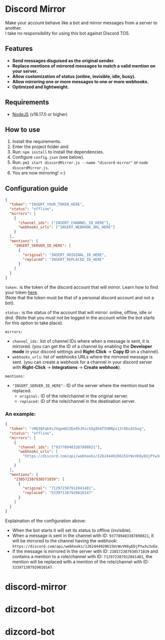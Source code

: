 # Discord Mirror

Make your account behave like a bot and mirror messages from a server to another.\
I take no responsibility for using this bot against Discord TOS.

## Features

- **Send messages disguised as the original sender.**
- **Replace mentions of mirrored messages to match a valid mention on your server.**
- **Allow customization of status (online, invisible, idle, busy).**
- **Allow mirroring one or more messages to one or more webhooks.**
- **Optimized and lightweight.**


## Requirements

- [NodeJS](https://nodejs.org/en/download/) (v16.17.0 or higher)

## How to use

1. Install the requirements.
2. Enter the project folder and:
3. Run: `npm install` to install the dependencies.
4. Configure `config.json` (see below).
5. Run: `pm2 start discordMirror.js --name "discord-mirror"` or `node discordMirror.js`.
6. You are now mirroring! >:)

## Configuration guide

```json
{
  "token": "INSERT_YOUR_TOKEN_HERE",
  "status": "offline",
  "mirrors": [
    {
      "channel_ids": ["INSERT_CHANNEL_ID_HERE"],
      "webhooks_urls": ["INSERT_WEBHOOK_URL_HERE"]
    }
  ],
  "mentions": {
    "INSERT_SERVER_ID_HERE": [
      {
        "original": "INSERT_ORIGINAL_ID_HERE",
        "replaced": "INSERT_REPLACED_ID_HERE"
      }
    ]
  }
}
```

`token:` is the token of the discord account that will mirror. Learn how to find your token [here](https://www.androidauthority.com/get-discord-token-3149920/).\
(Note that the token must be that of a personal discord account and not a bot).

`status:` is the status of the account that will mirror: online, offline, idle or dnd. (Note that you must not be logged in the account while the bot starts for this option to take place).

`mirrors:`

- `channel_ids:` list of channel IDs where when a message is sent, it is mirrored. (you can get the ID of a channel by enabling the **Developer mode** in your discord settings and **Right-Click** -> **Copy ID** on a channel).
- `webhooks_urls`: list of webhooks URLs where the mirrored message is sent. (you can create a webhook for a channel in your discord server with **Right-Click** -> **Integrations** -> **Create webhook**).

`mentions:`

- `"INSERT_SERVER_ID_HERE":` ID of the server where the mention must be replaced.
  - `original:` ID of the role/channel in the original server.
  - `replaced:` ID of the role/channel in the destination server.

### An example:

```json
{
  "token": "rMQ3QFqk9sJVqpmQ2ZEe95JKscSOg9hAT5UBRps13rODuIUSeg",
  "status": "offline",
  "mirrors": [
    {
      "channel_ids": ["937789483387898821"],
      "webhooks_urls": [
        "https://discord.com/api/webhooks/1262444920615UrWvVK6yEDjPYw3u3xEe"
      ]
    }
  ],
  "mentions": {
    "238572387938571039": [
      {
        "original": "712972387912041481",
        "replaced": "533971387929810147"
      }
    ]
  }
}
```

Explaination of the configuration above:

- When the bot starts it will set its status to offline (invisible).
- When a message is sent in the channel with ID: `937789483387898821`, it will be mirrored to the channel having the webhook: `https://discord.com/api/webhooks/1262444920615UrWvVK6yEDjPYw3u3xEe`.
- If the message is mirrored in the server with ID: `238572387938571039` and contains a mention to a role/channel with ID: `712972387912041481`, the mention will be replaced with a mention of the role/channel with ID: `533971387929810147`.

# discord-mirror

# dizcord-bot

# dizcord-bot
